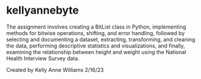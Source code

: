# kellyannebyte

The assignment involves creating a BitList class in Python, implementing methods for bitwise operations, shifting, and error handling, followed by selecting and documenting a dataset, extracting, transforming, and cleaning the data, performing descriptive statistics and visualizations, and finally, examining the relationship between height and weight using the National Health Interview Survey data.

Created by Kelly Anne Williams 2/16/23

